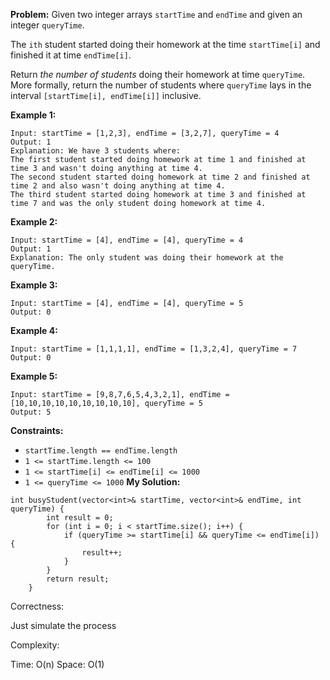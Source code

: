 **Problem:**
Given two integer arrays `startTime` and `endTime` and given an integer `queryTime`.

The `ith` student started doing their homework at the time `startTime[i]` and finished it at time `endTime[i]`.

Return *the number of students* doing their homework at time `queryTime`. More formally, return the number of students where `queryTime` lays in the interval `[startTime[i], endTime[i]]` inclusive.

 

**Example 1:**

```
Input: startTime = [1,2,3], endTime = [3,2,7], queryTime = 4
Output: 1
Explanation: We have 3 students where:
The first student started doing homework at time 1 and finished at time 3 and wasn't doing anything at time 4.
The second student started doing homework at time 2 and finished at time 2 and also wasn't doing anything at time 4.
The third student started doing homework at time 3 and finished at time 7 and was the only student doing homework at time 4.
```

**Example 2:**

```
Input: startTime = [4], endTime = [4], queryTime = 4
Output: 1
Explanation: The only student was doing their homework at the queryTime.
```

**Example 3:**

```
Input: startTime = [4], endTime = [4], queryTime = 5
Output: 0
```

**Example 4:**

```
Input: startTime = [1,1,1,1], endTime = [1,3,2,4], queryTime = 7
Output: 0
```

**Example 5:**

```
Input: startTime = [9,8,7,6,5,4,3,2,1], endTime = [10,10,10,10,10,10,10,10,10], queryTime = 5
Output: 5
```

 

**Constraints:**

- `startTime.length == endTime.length`
- `1 <= startTime.length <= 100`
- `1 <= startTime[i] <= endTime[i] <= 1000`
- `1 <= queryTime <= 1000`
**My Solution:**
```
int busyStudent(vector<int>& startTime, vector<int>& endTime, int queryTime) {
        int result = 0;
        for (int i = 0; i < startTime.size(); i++) {
            if (queryTime >= startTime[i] && queryTime <= endTime[i]) {
                result++;
            } 
        }
        return result;
    }
```
Correctness:

Just simulate the process

Complexity:

Time: O(n)
Space: O(1)